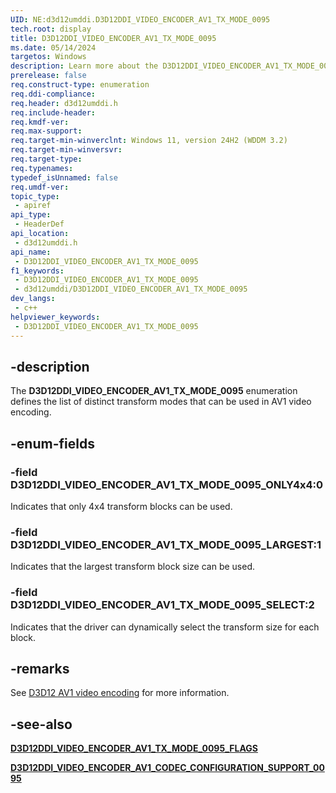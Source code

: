 ```yaml
---
UID: NE:d3d12umddi.D3D12DDI_VIDEO_ENCODER_AV1_TX_MODE_0095
tech.root: display
title: D3D12DDI_VIDEO_ENCODER_AV1_TX_MODE_0095
ms.date: 05/14/2024
targetos: Windows
description: Learn more about the D3D12DDI_VIDEO_ENCODER_AV1_TX_MODE_0095 enumeration.
prerelease: false
req.construct-type: enumeration
req.ddi-compliance: 
req.header: d3d12umddi.h
req.include-header: 
req.kmdf-ver: 
req.max-support: 
req.target-min-winverclnt: Windows 11, version 24H2 (WDDM 3.2)
req.target-min-winversvr: 
req.target-type: 
req.typenames: 
typedef_isUnnamed: false
req.umdf-ver: 
topic_type:
 - apiref
api_type:
 - HeaderDef
api_location:
 - d3d12umddi.h
api_name:
 - D3D12DDI_VIDEO_ENCODER_AV1_TX_MODE_0095
f1_keywords:
 - D3D12DDI_VIDEO_ENCODER_AV1_TX_MODE_0095
 - d3d12umddi/D3D12DDI_VIDEO_ENCODER_AV1_TX_MODE_0095
dev_langs:
 - c++
helpviewer_keywords:
 - D3D12DDI_VIDEO_ENCODER_AV1_TX_MODE_0095
---
```


## -description

The **D3D12DDI_VIDEO_ENCODER_AV1_TX_MODE_0095** enumeration defines the list of distinct transform modes that can be used in AV1 video encoding.

## -enum-fields

### -field D3D12DDI_VIDEO_ENCODER_AV1_TX_MODE_0095_ONLY4x4:0

Indicates that only 4x4 transform blocks can be used.

### -field D3D12DDI_VIDEO_ENCODER_AV1_TX_MODE_0095_LARGEST:1

Indicates that the largest transform block size can be used.

### -field D3D12DDI_VIDEO_ENCODER_AV1_TX_MODE_0095_SELECT:2

Indicates that the driver can dynamically select the transform size for each block.

## -remarks

See [D3D12 AV1 video encoding](/windows-hardware/drivers/display/video-encoding-d3d12-av1.md) for more information.

## -see-also

[**D3D12DDI_VIDEO_ENCODER_AV1_TX_MODE_0095_FLAGS**](ne-d3d12umddi-d3d12ddi_video_encoder_av1_tx_mode_0095_flags.md)

[**D3D12DDI_VIDEO_ENCODER_AV1_CODEC_CONFIGURATION_SUPPORT_0095**](ns-d3d12umddi-d3d12ddi_video_encoder_av1_codec_configuration_support_0095.md)
